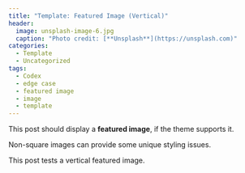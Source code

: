 ```yaml
---
title: "Template: Featured Image (Vertical)"
header:
  image: unsplash-image-6.jpg
  caption: "Photo credit: [**Unsplash**](https://unsplash.com)"
categories:
  - Template
  - Uncategorized
tags:
  - Codex
  - edge case
  - featured image
  - image
  - template
---
```


This post should display a **featured image**, if the theme supports it.

Non-square images can provide some unique styling issues.

This post tests a vertical featured image.